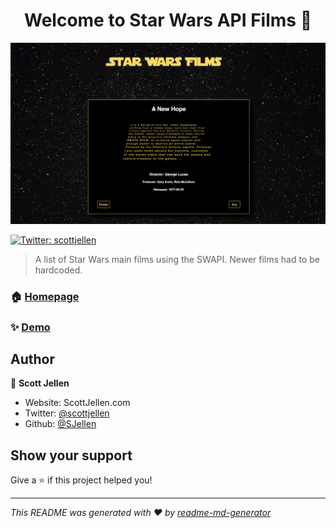 <h1 align="center">Welcome to Star Wars API Films 👋</h1>

![screenshot](https://github.com/SJellen/Swapi-films/blob/master/ScreenShot.png)
<p>
  <a href="https://twitter.com/scottjellen" target="_blank">
    <img alt="Twitter: scottjellen" src="https://img.shields.io/twitter/follow/scottjellen.svg?style=social" />
  </a>
</p>

> A list of Star Wars main films using the SWAPI. Newer films had to be hardcoded.

### 🏠 [Homepage](https://swapi-films.now.sh/)

### ✨ [Demo](https://swapi-films.now.sh/)

## Author

👤 **Scott Jellen**

* Website: ScottJellen.com
* Twitter: [@scottjellen](https://twitter.com/scottjellen)
* Github: [@SJellen](https://github.com/SJellen)

## Show your support

Give a ⭐️ if this project helped you!

***
_This README was generated with ❤️ by [readme-md-generator](https://github.com/kefranabg/readme-md-generator)_
